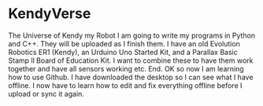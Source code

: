 # KendyVerse
The Universe of Kendy my Robot
I am going to write my programs in Python and C++.
They will be uploaded as I finish them.
I have an old Evolution Robotics ER1 (Kendy), an Urduino Uno Started Kit, and a Parallax Basic Stamp ll Board of Education Kit.
I want to combine these to have them work together and have all sensors working etc.
End.
OK so now I am learning how to use Github.
I have downloaded the desktop so I can see what I have offline.
I now have to learn how to edit and fix everything offline before I upload or sync it again.

